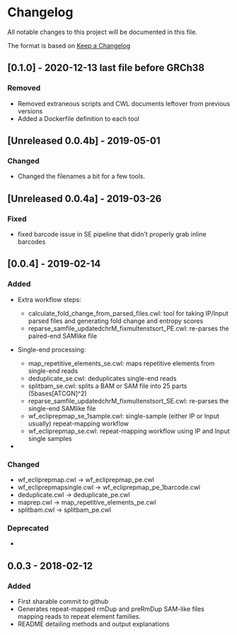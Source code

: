 # Changelog
All notable changes to this project will be documented in this file.

The format is based on [Keep a Changelog](http://keepachangelog.com/en/1.0.0/)

## [0.1.0] - 2020-12-13 last file before GRCh38


### Removed
- Removed extraneous scripts and CWL documents leftover from previous versions
- Added a Dockerfile definition to each tool

## [Unreleased 0.0.4b] - 2019-05-01
### Changed
- Changed the filenames a bit for a few tools.

## [Unreleased 0.0.4a] - 2019-03-26
### Fixed
- fixed barcode issue in SE pipeline that didn't properly grab inline barcodes

## [0.0.4] - 2019-02-14
### Added
- Extra workflow steps:
  - calculate_fold_change_from_parsed_files.cwl: tool for taking IP/Input parsed files and generating fold change and entropy scores
  - reparse_samfile_updatedchrM_fixmultenstsort_PE.cwl: re-parses the paired-end SAMlike file
  
- Single-end processing:
  - map_repetitive_elements_se.cwl: maps repetitive elements from single-end reads
  - deduplicate_se.cwl: deduplicates single-end reads
  - splitbam_se.cwl: splits a BAM or SAM file into 25 parts (5bases[ATCGN]^2)
  - reparse_samfile_updatedchrM_fixmultenstsort_SE.cwl: re-parses the single-end SAMlike file
  - wf_ecliprepmap_se_1sample.cwl: single-sample (either IP or Input usually) repeat-mapping workflow
  - wf_ecliprepmap_se.cwl: repeat-mapping workflow using IP and Input single samples
- 
### Changed
- wf_ecliprepmap.cwl -> wf_ecliprepmap_pe.cwl
- wf_ecliprepmapsingle.cwl -> wf_ecliprepmap_pe_1barcode.cwl
- deduplicate.cwl -> deduplicate_pe.cwl
- maprep.cwl -> map_repetitive_elements_pe.cwl
- splitbam.cwl -> splitbam_pe.cwl

### Deprecated
- 

## 0.0.3 - 2018-02-12
### Added
- First sharable commit to github
- Generates repeat-mapped rmDup and preRmDup SAM-like files mapping reads to repeat element families.
- README detailing methods and output explanations

